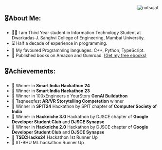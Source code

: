 <img src="https://komarev.com/ghpvc/?username=sujalchoudhari&label=Profile%20views&color=0e75b6&style=for-the-badge" alt="notsujal" align="right" />

##  🎖️About Me:
- 👨‍💻 I am Third Year student in Information Technology Student at Dwarkadas J. Sanghvi College of Engineering, Mumbai University.
- ⌛ Half a decade of experience in programming.
- 🛌 My favoured Programming languages: C++, Python, TypeScript.
- 📖 Published books on Amazon and Gumroad. [(Get my free ebooks)](https://sujalvc.gumroad.com)

##  🎖️Achievements:
- 🥇 Winner in **Smart India Hackathon 24**
- 🥇 Winner in **Smart India Hackathon 23**
- 🥇 Winner in 100xEngineers x YourStory **GenAI Buildathon**
- 🥇 Taqneeqfest **AR/VR Storytelling Competetion** winner
- 🥇 Winner in **SPIT24** Hackathon by SPIT chapter of **Computer Society of India**
- 🥇 Winner in **Hackniche 3.0** Hackathon by DJSCE chapter of **Google Developer Student Club** and **DJSCE Synapse**
- 🥇 Winner in **Hackniche 2.0** Hackathon by DJSCE chapter of **Google Developer Student Club** and **DJSCE Synapse**
- 🥈 **TSECHacks24** Hackathon 1st Runner Up
- 🥉 IIT-BHU ML hackathon Runner Up
